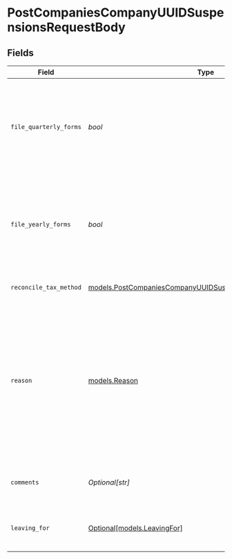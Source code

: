# PostCompaniesCompanyUUIDSuspensionsRequestBody


## Fields

| Field                                                                                                                                                                                                                                                                                               | Type                                                                                                                                                                                                                                                                                                | Required                                                                                                                                                                                                                                                                                            | Description                                                                                                                                                                                                                                                                                         |
| --------------------------------------------------------------------------------------------------------------------------------------------------------------------------------------------------------------------------------------------------------------------------------------------------- | --------------------------------------------------------------------------------------------------------------------------------------------------------------------------------------------------------------------------------------------------------------------------------------------------- | --------------------------------------------------------------------------------------------------------------------------------------------------------------------------------------------------------------------------------------------------------------------------------------------------- | --------------------------------------------------------------------------------------------------------------------------------------------------------------------------------------------------------------------------------------------------------------------------------------------------- |
| `file_quarterly_forms`                                                                                                                                                                                                                                                                              | *bool*                                                                                                                                                                                                                                                                                              | :heavy_check_mark:                                                                                                                                                                                                                                                                                  | Should Gusto file quarterly tax forms on behalf of the company? The correct answer can depend on why the company is suspending their account, and how taxes are being reconciled.                                                                                                                   |
| `file_yearly_forms`                                                                                                                                                                                                                                                                                 | *bool*                                                                                                                                                                                                                                                                                              | :heavy_check_mark:                                                                                                                                                                                                                                                                                  | Should Gusto file yearly tax forms on behalf of the company? The correct answer can depend on why the company is suspending their account, and how taxes are being reconciled.                                                                                                                      |
| `reconcile_tax_method`                                                                                                                                                                                                                                                                              | [models.PostCompaniesCompanyUUIDSuspensionsReconcileTaxMethod](../models/postcompaniescompanyuuidsuspensionsreconciletaxmethod.md)                                                                                                                                                                  | :heavy_check_mark:                                                                                                                                                                                                                                                                                  | How Gusto will handle taxes already collected.                                                                                                                                                                                                                                                      |
| `reason`                                                                                                                                                                                                                                                                                            | [models.Reason](../models/reason.md)                                                                                                                                                                                                                                                                | :heavy_check_mark:                                                                                                                                                                                                                                                                                  | Explanation for why the company is suspending their account.<br/><br/>> 🚧 FEIN or entity type changes require Customer Support<br/>><br/>> If a company is switching FEIN or changing their entity type, this change must be performed by Gusto Customer Support and cannot be performed via the API at this time. |
| `comments`                                                                                                                                                                                                                                                                                          | *Optional[str]*                                                                                                                                                                                                                                                                                     | :heavy_minus_sign:                                                                                                                                                                                                                                                                                  | User-supplied comments describing why they are suspending their account.                                                                                                                                                                                                                            |
| `leaving_for`                                                                                                                                                                                                                                                                                       | [Optional[models.LeavingFor]](../models/leavingfor.md)                                                                                                                                                                                                                                              | :heavy_minus_sign:                                                                                                                                                                                                                                                                                  | Which competitor the company is joining instead. Required if `reason` is `'switching_provider'`.                                                                                                                                                                                                    |